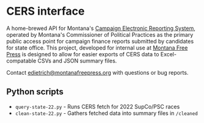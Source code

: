 # CERS interface

A home-brewed API for Montana's [Campaign Electronic Reporting System](https://cers-ext.mt.gov/CampaignTracker/dashboard), operated by Montana's Commissioner of Political Practices as the primary public access point for campaign finance reports submitted by candidates for state office. This project, developed for internal use at [Montana Free Press](https://montanafreepress.org) is designed to allow for easier exports of CERS data to Excel-compatable CSVs and JSON summary files.

Contact edietrich@montanafreepress.org with questions or bug reports.


## Python scripts

- `query-state-22.py` - Runs CERS fetch for 2022 SupCo/PSC races
- `clean-state-22.py` - Gathers fetched data into summary files in `/cleaned`